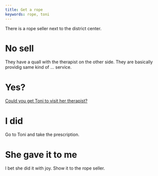 ```yaml
---
title: Get a rope
keywords: rope, toni
---
```


There is a rope seller next to the district center.

# No sell
They have a quall with the therapist on the other side. They are basically providig same kind of ... service.

# Yes?
[Could you get Toni to visit her therapist?](090-toni.md)

# I did
Go to Toni and take the prescription.

# She gave it to me
I bet she did it with joy. Show it to the rope seller.
